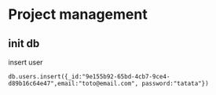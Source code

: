 # Project management

## init db

insert user

```
db.users.insert({_id:"9e155b92-65bd-4cb7-9ce4-d89b16c64e47",email:"toto@email.com", password:"tatata"})
```
